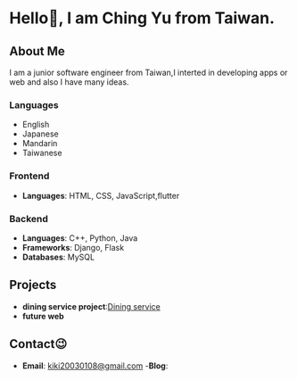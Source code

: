 
# Hello🙌, I am Ching Yu from Taiwan.

## About Me 
I am a  junior software engineer from Taiwan,I interted in developing apps or web and also I have many ideas.

### Languages
- English
- Japanese
- Mandarin
- Taiwanese

### Frontend
- **Languages**: HTML, CSS, JavaScript,flutter

### Backend
- **Languages**: C++, Python, Java
- **Frameworks**: Django, Flask
- **Databases**: MySQL

## Projects 
- **dining service project**:[Dining service](https://github.com/chingyuuuuu/new_service_app.git)
- **future web**

## Contact😉
- **Email**: [kiki20030108@gmail.com](mailto:kiki20030108@gmail.com)
-**Blog**:


